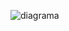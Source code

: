 ![diagrama](https://github.com/StauberMetal/ProjectAnalisis/assets/149842504/1be14f2b-fac0-48f1-82f4-9ea324fdd9de)
